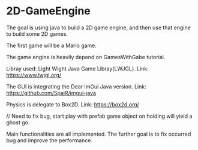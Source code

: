 # 2D-GameEngine

The goal is using java to build a 2D game engine, and then use that engine to build some 2D games.

The first game will be a Mario game.

The game engine is heavily depend on GamesWithGabe tutorial.

Libray used: Light Wight Java Game Libray(LWJGL). Link: https://www.lwjgl.org/

The GUI is integrating the Dear ImGui Java version. Link: https://github.com/SpaiR/imgui-java

Physics is delegate to Box2D. Link: https://box2d.org/

// Need to fix bug, start play with prefab game object on holding will yield a ghost go.


Main functionalities are all implemented. The further goal is to fix occurred bug and improve the performance.


